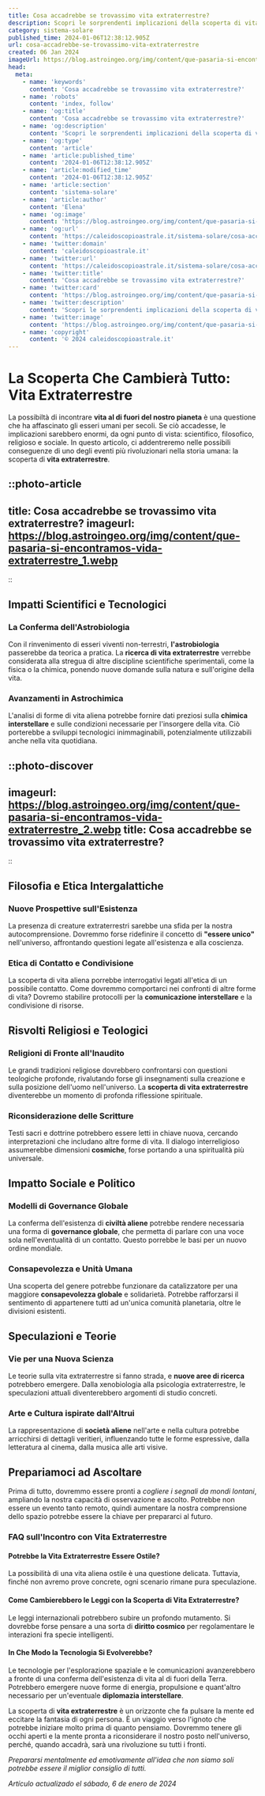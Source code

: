 ```yaml
---
title: Cosa accadrebbe se trovassimo vita extraterrestre?
description: Scopri le sorprendenti implicazioni della scoperta di vita extraterrestre e come cambierebbe il nostro mondo. Emozioni e misteri svelati!
category: sistema-solare
published_time: 2024-01-06T12:38:12.905Z
url: cosa-accadrebbe-se-trovassimo-vita-extraterrestre
created: 06 Jan 2024
imageUrl: https://blog.astroingeo.org/img/content/que-pasaria-si-encontramos-vida-extraterrestre_1.webp
head:
  meta:
    - name: 'keywords'
      content: 'Cosa accadrebbe se trovassimo vita extraterrestre?'
    - name: 'robots'
      content: 'index, follow'
    - name: 'og:title'
      content: 'Cosa accadrebbe se trovassimo vita extraterrestre?'
    - name: 'og:description'
      content: 'Scopri le sorprendenti implicazioni della scoperta di vita extraterrestre e come cambierebbe il nostro mondo. Emozioni e misteri svelati!'
    - name: 'og:type'
      content: 'article'
    - name: 'article:published_time'
      content: '2024-01-06T12:38:12.905Z'
    - name: 'article:modified_time'
      content: '2024-01-06T12:38:12.905Z'
    - name: 'article:section'
      content: 'sistema-solare'
    - name: 'article:author'
      content: 'Elena'
    - name: 'og:image'
      content: 'https://blog.astroingeo.org/img/content/que-pasaria-si-encontramos-vida-extraterrestre_1.webp'
    - name: 'og:url'
      content: 'https://caleidoscopioastrale.it/sistema-solare/cosa-accadrebbe-se-trovassimo-vita-extraterrestre'
    - name: 'twitter:domain'
      content: 'caleidoscopioastrale.it'
    - name: 'twitter:url'
      content: 'https://caleidoscopioastrale.it/sistema-solare/cosa-accadrebbe-se-trovassimo-vita-extraterrestre'
    - name: 'twitter:title'
      content: 'Cosa accadrebbe se trovassimo vita extraterrestre?'
    - name: 'twitter:card'
      content: 'https://blog.astroingeo.org/img/content/que-pasaria-si-encontramos-vida-extraterrestre_1.webp'
    - name: 'twitter:description'
      content: 'Scopri le sorprendenti implicazioni della scoperta di vita extraterrestre e come cambierebbe il nostro mondo. Emozioni e misteri svelati!'
    - name: 'twitter:image'
      content: 'https://blog.astroingeo.org/img/content/que-pasaria-si-encontramos-vida-extraterrestre_1.webp'
    - name: 'copyright'
      content: '© 2024 caleidoscopioastrale.it'
---
```

# La Scoperta Che Cambierà Tutto: Vita Extraterrestre

La possibiltà di incontrare **vita al di fuori del nostro pianeta** è una questione che ha affascinato gli esseri umani per secoli. Se ciò accadesse, le implicazioni sarebbero enormi, da ogni punto di vista: scientifico, filosofico, religioso e sociale. In questo articolo, ci addentreremo nelle possibili conseguenze di uno degli eventi più rivoluzionari nella storia umana: la scoperta di **vita extraterrestre**.

::photo-article
---
title: Cosa accadrebbe se trovassimo vita extraterrestre?
imageurl: https://blog.astroingeo.org/img/content/que-pasaria-si-encontramos-vida-extraterrestre_1.webp
---
::

## Impatti Scientifici e Tecnologici

### La Conferma dell'Astrobiologia
Con il rinvenimento di esseri viventi non-terrestri, **l'astrobiologia** passerebbe da teorica a pratica. La **ricerca di vita extraterrestre** verrebbe considerata alla stregua di altre discipline scientifiche sperimentali, come la fisica o la chimica, ponendo nuove domande sulla natura e sull'origine della vita. 

### Avanzamenti in Astrochimica
L'analisi di forme di vita aliena potrebbe fornire dati preziosi sulla **chimica interstellare** e sulle condizioni necessarie per l'insorgere della vita. Ciò porterebbe a sviluppi tecnologici inimmaginabili, potenzialmente utilizzabili anche nella vita quotidiana.

::photo-discover
---
imageurl: https://blog.astroingeo.org/img/content/que-pasaria-si-encontramos-vida-extraterrestre_2.webp
title: Cosa accadrebbe se trovassimo vita extraterrestre?
---
::

## Filosofia e Etica Intergalattiche

### Nuove Prospettive sull'Esistenza
La presenza di creature extraterrestri sarebbe una sfida per la nostra autocomprensione. Dovremmo forse ridefinire il concetto di **"essere unico"** nell'universo, affrontando questioni legate all'esistenza e alla coscienza.

### Etica di Contatto e Condivisione
La scoperta di vita aliena porrebbe interrogativi legati all'etica di un possibile contatto. Come dovremmo comportarci nei confronti di altre forme di vita? Dovremo stabilire protocolli per la **comunicazione interstellare** e la condivisione di risorse.

## Risvolti Religiosi e Teologici

### Religioni di Fronte all'Inaudito
Le grandi tradizioni religiose dovrebbero confrontarsi con questioni teologiche profonde, rivalutando forse gli insegnamenti sulla creazione e sulla posizione dell'uomo nell'universo. La **scoperta di vita extraterrestre** diventerebbe un momento di profonda riflessione spirituale.

### Riconsiderazione delle Scritture
Testi sacri e dottrine potrebbero essere letti in chiave nuova, cercando interpretazioni che includano altre forme di vita. Il dialogo interreligioso assumerebbe dimensioni **cosmiche**, forse portando a una spiritualità più universale.

## Impatto Sociale e Politico

### Modelli di Governance Globale
La conferma dell'esistenza di **civiltà aliene** potrebbe rendere necessaria una forma di **governance globale**, che permetta di parlare con una voce sola nell'eventualità di un contatto. Questo porrebbe le basi per un nuovo ordine mondiale.

### Consapevolezza e Unità Umana
Una scoperta del genere potrebbe funzionare da catalizzatore per una maggiore **consapevolezza globale** e solidarietà. Potrebbe rafforzarsi il sentimento di appartenere tutti ad un'unica comunità planetaria, oltre le divisioni esistenti.

## Speculazioni e Teorie

### Vie per una Nuova Scienza
Le teorie sulla vita extraterrestre si fanno strada, e **nuove aree di ricerca** potrebbero emergere. Dalla xenobiologia alla psicologia extraterrestre, le speculazioni attuali diventerebbero argomenti di studio concreti.

### Arte e Cultura ispirate dall'Altrui
La rappresentazione di **società aliene** nell'arte e nella cultura potrebbe arricchirsi di dettagli veritieri, influenzando tutte le forme espressive, dalla letteratura al cinema, dalla musica alle arti visive.

## Prepariamoci ad Ascoltare
Prima di tutto, dovremmo essere pronti a *cogliere i segnali da mondi lontani*, ampliando la nostra capacità di osservazione e ascolto. Potrebbe non essere un evento tanto remoto, quindi aumentare la nostra comprensione dello spazio potrebbe essere la chiave per prepararci al futuro.

### FAQ sull'Incontro con Vita Extraterrestre

#### Potrebbe la Vita Extraterrestre Essere Ostile?
La possibilità di una vita aliena ostile è una questione delicata. Tuttavia, finché non avremo prove concrete, ogni scenario rimane pura speculazione.

#### Come Cambierebbero le Leggi con la Scoperta di Vita Extraterrestre?
Le leggi internazionali potrebbero subire un profondo mutamento. Si dovrebbe forse pensare a una sorta di **diritto cosmico** per regolamentare le interazioni fra specie intelligenti.

#### In Che Modo la Tecnologia Si Evolverebbe?
Le tecnologie per l'esplorazione spaziale e le comunicazioni avanzerebbero a fronte di una conferma dell'esistenza di vita al di fuori della Terra. Potrebbero emergere nuove forme di energia, propulsione e quant'altro necessario per un'eventuale **diplomazia interstellare**.

La scoperta di **vita extraterrestre** è un orizzonte che fa pulsare la mente ed eccitare la fantasia di ogni persona. È un viaggio verso l'ignoto che potrebbe iniziare molto prima di quanto pensiamo. Dovremmo tenere gli occhi aperti e la mente pronta a riconsiderare il nostro posto nell'universo, perché, quando accadrà, sarà una rivoluzione su tutti i fronti.

*Prepararsi mentalmente ed emotivamente all'idea che non siamo soli potrebbe essere il miglior consiglio di tutti.*

_Artículo actualizado el sábado, 6 de enero de 2024_